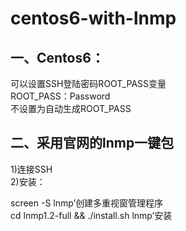 # centos6-with-lnmp
<h2>一、Centos6：</h2>
可以设置SSH登陆密码ROOT_PASS变量<br/>
ROOT_PASS：Password<br/>
不设置为自动生成ROOT_PASS<br/>
<h2>二、采用官网的lnmp一键包</h2>
1)连接SSH<br/>
2)安装：<br/>

screen -S lnmp’创建多重视窗管理程序<br/>
cd lnmp1.2-full && ./install.sh lnmp’安装<br/>
